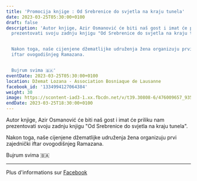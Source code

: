 ```yaml
---
title: 'Promocija knjige : Od Srebrenice do svjetla na kraju tunela'
date: 2023-03-25T05:30:00+0100
draft: false
description: 'Autor knjige, Azir Osmanović će biti naš gost i imat će priliku nam
  prezentovati svoju zadnju knjigu "Od Srebrenice do svjetla na kraju tunela".


  Nakon toga, naše cijenjene džematlijke udruženja žena organizuju prvi zajednički
  iftar ovogodišnjeg Ramazana.


  Bujrum svima 🇧🇦'
eventDate: 2023-03-25T05:30:00+0100
location: Džemat Lozana - Association Bosniaque de Lausanne
facebook_id: '1334994127064384'
weight: 30
image: https://scontent-iad3-1.xx.fbcdn.net/v/t39.30808-6/476009657_935496042044329_8178626072168630847_n.jpg?_nc_cat=101&ccb=1-7&_nc_sid=9e60e4&_nc_ohc=mqieQLmxNTAQ7kNvwHG7GRq&_nc_oc=AdkvjlF9o4Py2-YENtBCD1FuMX4lQJdHrIxAN5RCSCnPfF25aivyUZryCeVjJvCvs0Q&_nc_zt=23&_nc_ht=scontent-iad3-1.xx&edm=ABTKTjYEAAAA&_nc_gid=8JEz0c1ozwlgxetBmzMypQ&oh=00_AfYnUSKwyWwkhYi7RFsr-Qhmj-FbOPY64dNysW0VOuFogA&oe=68D7DB9C
endDate: 2023-03-25T18:30:00+0100
---
```


Autor knjige, Azir Osmanović će biti naš gost i imat će priliku nam prezentovati svoju zadnju knjigu "Od Srebrenice do svjetla na kraju tunela".

Nakon toga, naše cijenjene džematlijke udruženja žena organizuju prvi zajednički iftar ovogodišnjeg Ramazana.

Bujrum svima 🇧🇦

---

Plus d'informations sur [Facebook](https://facebook.com/events/1334994127064384)